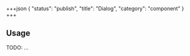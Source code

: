 +++json
{
  "status": "publish",
  "title": "Dialog",
  "category": "component"
}
+++

## Usage

TODO: ...
